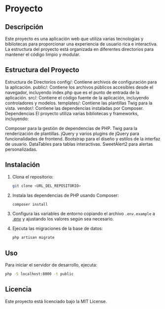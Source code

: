 # Proyecto

## Descripción

Este proyecto es una aplicación web que utiliza varias tecnologías y bibliotecas para proporcionar una experiencia de usuario rica e interactiva. La estructura del proyecto está organizada en diferentes directorios para mantener el código limpio y modular.

## Estructura del Proyecto
Estructura de Directorios
config/: Contiene archivos de configuración para la aplicación.
public/: Contiene los archivos públicos accesibles desde el navegador, incluyendo index.php que es el punto de entrada de la aplicación.
src/: Contiene el código fuente de la aplicación, incluyendo controladores y modelos.
templates/: Contiene las plantillas Twig para la vista.
vendor/: Contiene las dependencias instaladas por Composer.
Dependencias
El proyecto utiliza varias bibliotecas y frameworks, incluyendo:

Composer para la gestión de dependencias de PHP.
Twig para la renderización de plantillas.
jQuery y varios plugins de jQuery para funcionalidades de frontend.
Bootstrap para el diseño y estilos de la interfaz de usuario.
DataTables para tablas interactivas.
SweetAlert2 para alertas personalizadas.

## Instalación

1. Clona el repositorio:
    ```sh
    git clone <URL_DEL_REPOSITORIO>
    ```

2. Instala las dependencias de PHP usando Composer:
    ```sh
    composer install
    ```

3. Configura las variables de entorno copiando el archivo `.env.example` a [.env](http://_vscodecontentref_/9) y ajustando los valores según sea necesario.

4. Ejecuta las migraciones de la base de datos:
    ```sh
    php artisan migrate
    ```

## Uso

Para iniciar el servidor de desarrollo, ejecuta:
```sh
php -S localhost:8000 -t public
```

## Licencia
Este proyecto está licenciado bajo la MIT License.